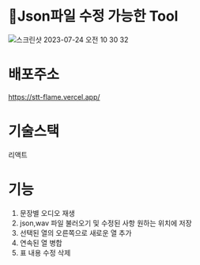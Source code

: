 # Json파일 수정 가능한 Tool
![스크린샷 2023-07-24 오전 10 30 32](https://github.com/podoco/stt/assets/103816228/f44b008f-3809-4556-820a-2de06e82ec46)


# 배포주소
https://stt-flame.vercel.app/

# 기술스택
  리액트

# 기능
1. 문장별 오디오 재생
2. json,wav 파일 불러오기 및 수정된 사항 원하는 위치에 저장
3. 선택된 열의 오른쪽으로 새로운 열 추가
4. 연속된 열 병합 
5. 표 내용 수정 삭제 


